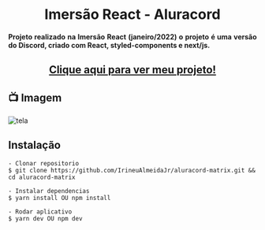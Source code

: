 <h1 align="center">Imersão React - Aluracord</h1>
<h4 align="justify">Projeto realizado na Imersão React (janeiro/2022) o projeto é uma versão do Discord, criado com React, styled-components e next/js. </h4>

<h2 align="center"><a href="https://aluracord-matrix-tau-sage.vercel.app">Clique aqui para ver meu projeto!</a></h2>



## 📺 Imagem
![tela](https://github.com/IrineuAlmeidaJr/aluracord-matrix/blob/main/GravaçãoTela.gif?raw=true)
 
 
## Instalação

    - Clonar repositorio
    $ git clone https://github.com/IrineuAlmeidaJr/aluracord-matrix.git && cd aluracord-matrix

    - Instalar dependencias
    $ yarn install OU npm install

    - Rodar aplicativo
    $ yarn dev OU npm dev
